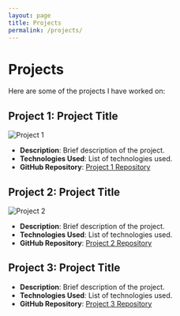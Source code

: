 ```yaml
---
layout: page
title: Projects
permalink: /projects/
---
```


# Projects

Here are some of the projects I have worked on:

## Project 1: Project Title
![Project 1](/assets/project1-thumbnail.jpg)
- **Description**: Brief description of the project.
- **Technologies Used**: List of technologies used.
- **GitHub Repository**: [Project 1 Repository](https://github.com/your-username/project1)

## Project 2: Project Title
![Project 2](/assets/project2-thumbnail.jpg)
- **Description**: Brief description of the project.
- **Technologies Used**: List of technologies used.
- **GitHub Repository**: [Project 2 Repository](https://github.com/your-username/project2)

## Project 3: Project Title

- **Description**: Brief description of the project.
- **Technologies Used**: List of technologies used.
- **GitHub Repository**: [Project 3 Repository](https://github.com/your-username/project3)
